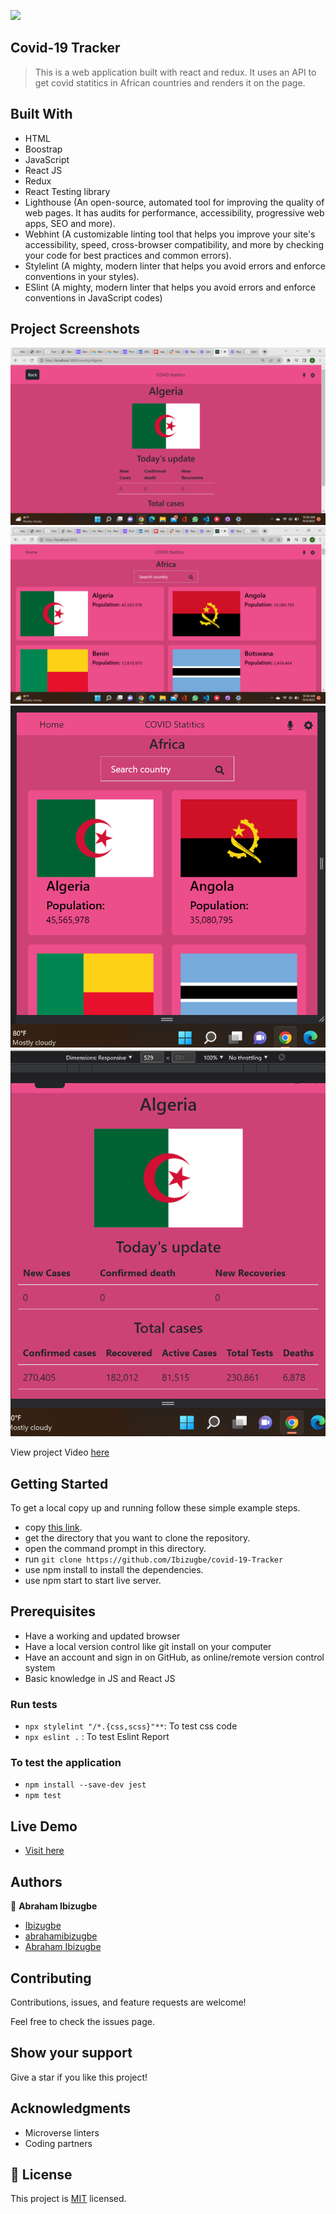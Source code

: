 ![](https://img.shields.io/badge/Microverse-blueviolet)

## Covid-19 Tracker


> This is a web application built with react and redux. It uses an API to get covid statitics in African countries and renders it on the page.

## Built With
- HTML
- Boostrap
- JavaScript
- React JS
- Redux
- React Testing library
- Lighthouse (An open-source, automated tool for improving the quality of web pages. It has audits for performance, accessibility, progressive web apps, SEO and more).
- Webhint (A customizable linting tool that helps you improve your site's accessibility, speed, cross-browser compatibility, and more by checking your code for best practices and common errors).
- Stylelint (A mighty, modern linter that helps you avoid errors and enforce conventions in your styles).
- ESlint (A mighty, modern linter that helps you avoid errors and enforce conventions in JavaScript codes)

## Project Screenshots

![Mission page](./assets/country-desktop.png)
![Rocket page](./assets/country-list-desktop.png)
![Profile page](./assets/country-list-mobile.png)
![Profile page](./assets/country-mobile.png)

View project Video [here](https://www.loom.com/share/6dde5bc7703a44aba7b853fb496bdd29)

## Getting Started

To get a local copy up and running follow these simple example steps.

- copy [this link](https://github.com/Ibizugbe/covid-19-Tracker).
- get the directory that you want to clone the repository.
- open the command prompt in this directory.
- run `git clone https://github.com/Ibizugbe/covid-19-Tracker`
- use npm install to install the dependencies.
- use npm start to start live server.

## Prerequisites

- Have a working and updated browser
- Have a local version control like git install on your computer
- Have an account and sign in on GitHub, as online/remote version control system
- Basic knowledge in JS and React JS

### Run tests

- `npx stylelint "/*.{css,scss}"**`: To test css code
- `npx eslint .` : To test Eslint Report

### To test the application

- `npm install --save-dev jest`
- `npm test`

## Live Demo

- [Visit here](https://covid19-tracker-97.netlify.app/)

## Authors

👤 **Abraham Ibizugbe**

- [Ibizugbe](https://github.com/Ibizugbe)
- [abrahamibizugbe](https://twitter.com/AbrahamIbizugbe)
- [Abraham Ibizugbe](https://www.linkedin.com/in/abrahamibizugbe/)

## Contributing

Contributions, issues, and feature requests are welcome!

Feel free to check the issues page.

## Show your support

Give a star if you like this project!

## Acknowledgments

- Microverse linters
- Coding partners

## 📝 License

This project is [MIT](./LICENSE) licensed.
